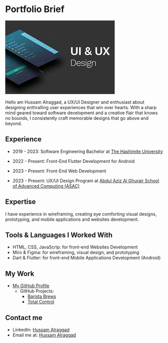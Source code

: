 # Portfolio Brief

![UX/UI logo](assets/UX_UI_logo.jpeg)

Hello am Hussam Alraggad, a UX/UI Designer and enthusiast about designing enthralling user experiences that win over hearts. With a sharp mind geared toward software development and a creative flair that knows no bounds, I consistently craft memorable designs that go above and beyond.

## Experience

- 2019 - 2023: Software Engineering Bachelor at [The Hashimite University](https://hu.edu.jo/)

- 2022 - Present: Front-End Flutter Development for Android

- 2023 - Present: Front-End Web Development

- 2023 - Present: UX/UI Design Program at [Abdul Aziz Al Ghurair School of Advanced Computing (ASAC)](https://www.linkedin.com/company/asacltuc/mycompany/)

## Expertise

I have experience in wireframing, creating eye comforting visual designs, prototyping, and mobile applications and websites development.

## Tools & Languages I Worked With

- HTML, CSS, JavaScrip: for front-end Websites Development
- Miro & Figma: for wireframing, visual design, and prototyping
- Dart & Flutter: for front-end Mobile Applications Development (Android)

## My Work

- [My GitHub Profile](https://github.com/EngHussam23)
  - GitHub Projects:
    - [Barista Brews](https://enghussam23.github.io/Barista_Brews/)
    - [Total Control](https://enghussam23.github.io/Total-Control/)

## Contact me

- LinkedIn: [Hussam Alraggad](https://www.linkedin.com/in/hussam-al-raggad/)
- Email me at: [Hussam Alraggad](mailto:egraggad60@gmail.com)
